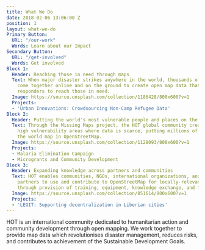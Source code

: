 ```yaml
---
title: What We Do
date: 2018-02-06 13:06:00 Z
position: 1
layout: what-we-do
Primary Button:
  URL: "/our-work"
  Words: Learn about our Impact
Secondary Button:
  URL: "/get-involved"
  Words: Get involved
Block 1:
  Header: Reaching those in need through maps
  Text: When major disaster strikes anywhere in the world, thousands of HOT volunteers
    come together online and on the ground to create open map data that enables disaster
    responders to reach those in need.
  Image: https://source.unsplash.com/collection/1186428/800x600?v=1
  Projects:
  - 'Urban Innovations: Crowdsourcing Non-Camp Refugee Data'
Block 2:
  Header: Putting the world's most vulnerable people and places on the map
  Text: Through the Missing Maps project, the HOT global community creates maps of
    high vulnerability areas where data is scarce, putting millions of people onto
    the world map in OpenStreetMap.
  Image: https://source.unsplash.com/collection/1128093/800x600?v=1
  Projects:
  - Malaria Elimination Campaign
  - Microgrants and Community Development
Block 3:
  Header: Expanding knowledge across partners and communities
  Text: HOT enables communities, NGOs, international organizations, and government
    partners to use and contribute to OpenStreetMap for locally-relevant challenges
    through provision of training, equipment, knowledge exchange, and field projects.
  Image: https://source.unsplash.com/collection/851614/800x600?v=1
  Projects:
  - 'LEGIT: Supporting decentralization in Liberian cities'
---
```


HOT is an international community dedicated to humanitarian action and community development through open mapping. We work together to provide map data which revolutionises disaster management, reduces risks, and contributes to achievement of the Sustainable Development Goals.
